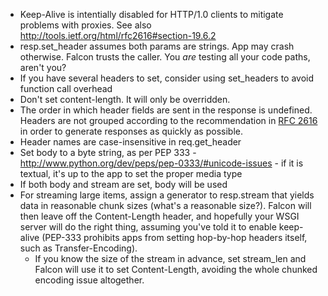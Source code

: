 * Keep-Alive is intentially disabled for HTTP/1.0 clients to mitigate problems with proxies. See also http://tools.ietf.org/html/rfc2616#section-19.6.2
* resp.set_header assumes both params are strings. App may crash otherwise. Falcon trusts the caller. You *are* testing all your code paths, aren't you?
* If you have several headers to set, consider using set_headers to avoid function call overhead
* Don't set content-length. It will only be overridden.
* The order in which header fields are sent in the response is undefined. Headers are not grouped according to the recommendation in [RFC 2616](http://tools.ietf.org/html/rfc2616#section-4.2) in order to generate responses as quickly as possible.
* Header names are case-insensitive in req.get_header
* Set body to a byte string, as per PEP 333 - http://www.python.org/dev/peps/pep-0333/#unicode-issues - if it is textual, it's up to the app to set the proper media type
* If both body and stream are set, body will be used
* For streaming large items, assign a generator to resp.stream that yields data in reasonable chunk sizes (what's a reasonable size?). Falcon will then leave off the Content-Length header, and hopefully your WSGI server will do the right thing, assuming you've told it to enable keep-alive (PEP-333 prohibits apps from setting hop-by-hop headers itself, such as Transfer-Encoding).
  * If you know the size of the stream in advance, set stream\_len and Falcon will use it to set Content-Length, avoiding the whole chunked encoding issue altogether. 


